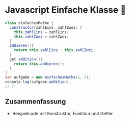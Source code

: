 # Javascript Einfache Klasse 🚙

```java
class einfachesMathe {
  constructor(zahlEins, zahlZwei) {
    this.zahlEins = zahlEins;
    this.zahlZwei = zahlZwei;
  }
  addieren(){
    return this.zahlEins + this.zahlZwei;
  }
  get addition(){
    return this.addieren();
  }
}
var aufgabe = new einfachesMathe(2, 5);
console.log(aufgabe.addition);
// 7
```

## Zusammenfassung
- Beispielcode mit Konstruktor, Funktion und Getter